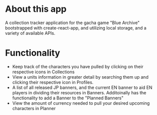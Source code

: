 # About this app
A collection tracker application for the gacha game "Blue Archive" bootstrapped with create-react-app, and utilizing local storage, and a variety of available APIs.

# Functionality
* Keep track of the characters you have pulled by clicking on their respective icons in Collections
* View a units information in greater detail by searching them up and clicking their respective icon in Profiles.
* A list of all released JP banners, and the current EN banner to aid EN players in dividing their resources in Banners. Additoinally has the functionality to add a Banner to the "Planned Banners"
* View the amount of currency needed to pull your desired upcoming characters in Planner

